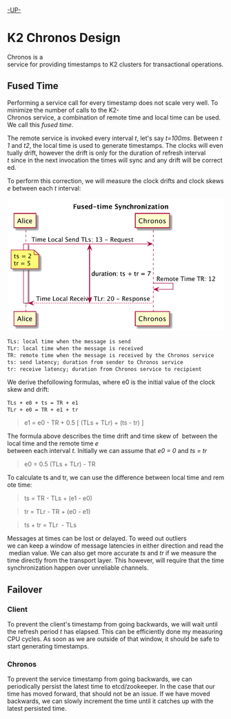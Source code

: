 [-UP-](./TXN.md)

# K2 Chronos Design
Chronos is a service for providing timestamps to K2 clusters for transactional operations.

## Fused Time
Performing a service call for every timestamp does not scale very well. To minimize the number of calls to the K2-Chronos service, a combination of remote time and local time can be used. We call this *fused time*.

The remote service is invoked every interval *t*, let's say *t=100ms*. Between *t1* and *t2*, the local time is used to generate timestamps. The clocks will eventually drift, however the drift is only for the duration of refresh interval *t* since in the next invocation the times will sync and any drift will be corrected.

To perform this correction, we will measure the clock drifts and clock skews *e* between each *t* interval:


![Read Conflict PUSH](./images/time_sync.png)
```
TLs: local time when the message is send
TLr: local time when the message is received
TR: remote time when the message is received by the Chronos service
ts: send latency; duration from sender to Chronos service
tr: receive latency; duration from Chronos service to recipient
```

We derive thefollowing formulas, where e0 is the initial value of the clock skew and drift:
```
TLs + e0 + ts = TR + e1
TLr + e0 = TR + e1 + tr
```
> e1 = e0 - TR + 0.5 [ (TLs + TLr) + (ts - tr) ]

The formula above describes the time drift and time skew of  between the local time and the remote time *e* between each interval *t*. Initially we can assume that *e0 = 0* and *ts = tr*

> e0 = 0.5 (TLs + TLr) - TR


To calculate ts and tr, we can use the difference between local time and remote time:

> ts = TR - TLs + (e1 - e0)

> tr = TLr - TR + (e0 - e1)

> ts + tr = TLr  - TLs

Messages at times can be lost or delayed. To weed out outliers we can keep a window of message latencies in either direction and read the median value.
We can also get more accurate *ts* and *tr* if we measure the time directly from the transport layer. This however, will require that the time synchronization happen over unreliable channels.

## Failover
### Client
To prevent the client's timestamp from going backwards, we will wait until the refresh period *t* has elapsed. This can be efficiently done my measuring CPU cycles. As soon as we are outside of that window, it should be safe to start generating timestamps.

### Chronos
To prevent the service timestamp from going backwards, we can periodically persist the latest time to etcd/zookeeper. In the case that our time has moved forward, that should not be an issue. If we have moved backwards, we can slowly increment the time until it catches up with the latest persisted time.

<!---
## Timestamp Sequence

### Data Model
There are couple of approaches here:

1. Monotonically increasing sequence number.
2. Composite timestamp of millisecond resolution wall time combined with a sequence number.

To allow for alternatives to the approaches above such as Marzullo time derivatives, the timestamps will be provided as tuples:

`(T, E)`

Where T is the time and E the maximum timestamp error. In our cases above, E = 0.

### Architecture
The K2-TSO service will be built over the K2 transport. A membership group will be formed for availability.
The membership recipe can be implemented over Zookeeper or etcd store.
- Implemented as a service over the K2 transport.
- Multiple replicas for availability.
- Zookeeper/etcd to provide group membership and leader election.

### Timestamp Vending
A new timestamp will be generated on every request based on a starting time Tstart up to Tend.
A cursor will keep track of the last generated time.
A background task will periodically extend Tend when the cursor exceeds:

```(Tend - Tstart) / 2```
- Generated on every request.
- A cursor keeps track of the last time.

### Persistence
Every time Tend is extended, it will first be persisted into Zookeeper/etcd. This is not going to be an issue since we do not expect the
same call volume as service requests. However, this is highly dependent on ```Tstart - Tend```. To adjust for increasing
traffic, Tend can be further pushed into the future.

* Periodically persisted into Zookeeper/etcd.

### Failover
When the leader dies, another node will become the leader and resume with ```Tstart = Tpersisted```. Before serving traffic a new Tend
will be generated and persisted.

* New leader resumes from Tpersisted.
* A new Tend will be persisted before serving requests.
-->
